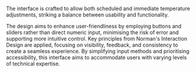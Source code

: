 The interface is crafted to allow both scheduled and immediate temperature adjustments, striking a balance between usability and functionality.

The design aims to enhance user-friendliness by employing buttons and sliders rather than direct numeric input, minimising the risk of error and supporting more intuitive control. Key principles from Norman's Interaction Design are applied, focusing on visibility, feedback, and consistency to create a seamless experience. By simplifying input methods and prioritising accessibility, this interface aims to accommodate users with varying levels of technical expertise.






